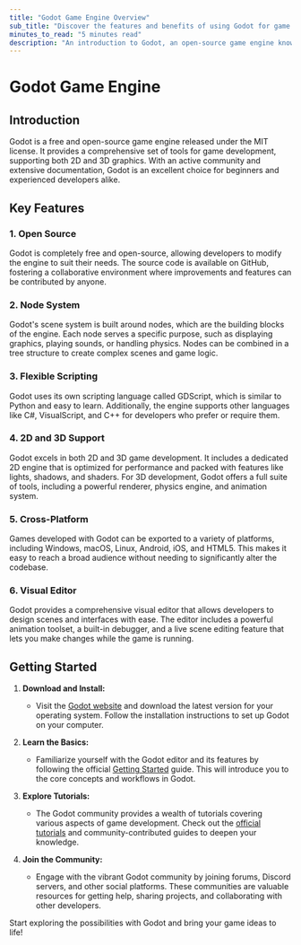 ```yaml
---
title: "Godot Game Engine Overview"
sub_title: "Discover the features and benefits of using Godot for game development"
minutes_to_read: "5 minutes read"
description: "An introduction to Godot, an open-source game engine known for its flexibility and ease of use, suitable for both 2D and 3D game development."
---
```


# Godot Game Engine

## Introduction

Godot is a free and open-source game engine released under the MIT license. It provides a comprehensive set of tools for game development, supporting both 2D and 3D graphics. With an active community and extensive documentation, Godot is an excellent choice for beginners and experienced developers alike.

## Key Features

### 1. **Open Source**

Godot is completely free and open-source, allowing developers to modify the engine to suit their needs. The source code is available on GitHub, fostering a collaborative environment where improvements and features can be contributed by anyone.

### 2. **Node System**

Godot's scene system is built around nodes, which are the building blocks of the engine. Each node serves a specific purpose, such as displaying graphics, playing sounds, or handling physics. Nodes can be combined in a tree structure to create complex scenes and game logic.

### 3. **Flexible Scripting**

Godot uses its own scripting language called GDScript, which is similar to Python and easy to learn. Additionally, the engine supports other languages like C#, VisualScript, and C++ for developers who prefer or require them.

### 4. **2D and 3D Support**

Godot excels in both 2D and 3D game development. It includes a dedicated 2D engine that is optimized for performance and packed with features like lights, shadows, and shaders. For 3D development, Godot offers a full suite of tools, including a powerful renderer, physics engine, and animation system.

### 5. **Cross-Platform**

Games developed with Godot can be exported to a variety of platforms, including Windows, macOS, Linux, Android, iOS, and HTML5. This makes it easy to reach a broad audience without needing to significantly alter the codebase.

### 6. **Visual Editor**

Godot provides a comprehensive visual editor that allows developers to design scenes and interfaces with ease. The editor includes a powerful animation toolset, a built-in debugger, and a live scene editing feature that lets you make changes while the game is running.

## Getting Started

1. **Download and Install:**

   - Visit the [Godot website](https://godotengine.org/) and download the latest version for your operating system. Follow the installation instructions to set up Godot on your computer.

2. **Learn the Basics:**

   - Familiarize yourself with the Godot editor and its features by following the official [Getting Started](https://docs.godotengine.org/en/stable/getting_started/introduction/index.html) guide. This will introduce you to the core concepts and workflows in Godot.

3. **Explore Tutorials:**

   - The Godot community provides a wealth of tutorials covering various aspects of game development. Check out the [official tutorials](https://docs.godotengine.org/en/stable/tutorials/index.html) and community-contributed guides to deepen your knowledge.

4. **Join the Community:**
   - Engage with the vibrant Godot community by joining forums, Discord servers, and other social platforms. These communities are valuable resources for getting help, sharing projects, and collaborating with other developers.

Start exploring the possibilities with Godot and bring your game ideas to life!
